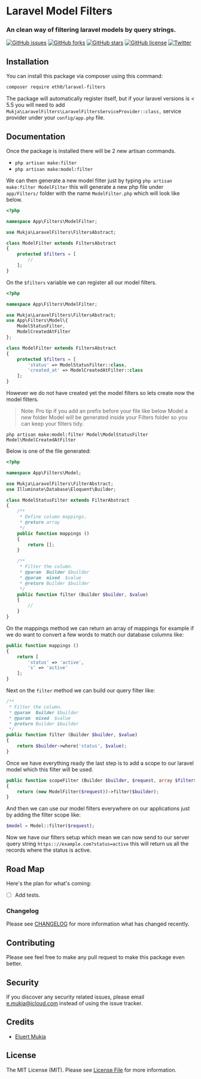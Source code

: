 # Laravel Model Filters

### An clean way of filtering laravel models by query strings.
[![GitHub issues](https://img.shields.io/github/issues/Erth0/laravel-model-filters.svg)](https://github.com/Erth0/laravel-model-filters/issues)
[![GitHub forks](https://img.shields.io/github/forks/Erth0/laravel-model-filters.svg)](https://github.com/Erth0/laravel-model-filters/network)
[![GitHub stars](https://img.shields.io/github/stars/Erth0/laravel-model-filters.svg)](https://github.com/Erth0/laravel-model-filters/stargazers)
[![GitHub license](https://img.shields.io/github/license/Erth0/laravel-model-filters.svg)](https://github.com/Erth0/laravel-model-filters/blob/master/LICENCE.md)
[![Twitter](https://img.shields.io/twitter/url/https/github.com/Erth0/laravel-model-filters.svg?style=social)](https://twitter.com/intent/tweet?text=Wow:&url=https%3A%2F%2Fgithub.com%2FErth0%2Flaravel-model-filters)

## Installation

You can install this package via composer using this command:

```bash
composer require eth0/laravel-filters
```

The package will automatically register itself, but if your laravel versions is < 5.5
you will need to add ``` Mukja\LaravelFilters\LaravelFiltersServiceProvider::class,``` 
service provider under your ```config/app.php``` file.

## Documentation
Once the package is installed there will be 2 new artisan commands.
- ``` php artisan make:filter ```
- ``` php artisan make:model:filter ```

We can then generate a new model filter just by typing ```php artisan make:filter ModelFilter``` this will
generate a new php file under ```app/Filters/``` folder with the name ```ModelFilter.php``` which will look like below.
```php
<?php

namespace App\Filters\ModelFilter;

use Mukja\LaravelFilters\FiltersAbstract;

class ModelFilter extends FiltersAbstract
{
    protected $filters = [
        //
    ];
}

```
On the ```$filters``` variable we can register all our model filters.
```php
<?php

namespace App\Filters\ModelFilter;

use Mukja\LaravelFilters\FiltersAbstract;
use App\Filters\Model\{
    ModelStatusFilter,
    ModelCreatedAtFilter
};

class ModelFilter extends FiltersAbstract
{
    protected $filters = [
        'status' => ModelStatusFilter::class,
        'created_at' => ModelCreatedAtFilter::class
    ];
}

```
However we do not have created yet the model filters so lets create now the model filters.
> Note: Pro tip if you add an prefix before your file like below Model a new folder Model will be generated
inside your Filters folder so you can keep your filters tidy.

```php artisan make:model:filter Model\ModelStatusFilter Model\ModelCreatedAtFilter```

Below is one of the file generated:
```php
<?php

namespace App\Filters\Model;

use Mukja\LaravelFilters\FilterAbstract;
use Illuminate\Database\Eloquent\Builder;

class ModelStatusFilter extends FilterAbstract
{
    /**
     * Define column mappings.
     * @return array
     */
    public function mappings ()
    {
        return [];
    }

    /**
     * Filter the column.
     * @param  Builder $builder
     * @param  mixed  $value
     * @return Builder $builder
     */
    public function filter (Builder $builder, $value)
    {
        //
    }
}

```

On the mappings method we can return an array of mappings for example if we do want to convert a few words to match
our database columns like:
```php
public function mappings ()
{
    return [
        'status' => 'active',
        's' => 'active'
    ];
}
```

Next on the ```filter``` method we can build our query filter like:
```php
/**
 * Filter the column.
 * @param  Builder $builder
 * @param  mixed  $value
 * @return Builder $builder
 */
public function filter (Builder $builder, $value)
{
    return $builder->where('status', $value);
}
```

Once we have everything ready the last step is to add a scope to our laravel model which this filter will be used.
```php
public function scopeFilter (Builder $builder, $request, array $filters = [])
{
    return (new ModelFilter($request))->filter($builder);
}
```

And then we can use our model filters everywhere on our applications just by adding the filter scope like:
```php
$model = Model::filter($request);
```

Now we have our filters setup which mean we can now send to our server query string ```https:://example.com?status=active``` this will return us all the records where the status is active.
## Road Map
Here's the plan for what's coming:

- [ ] Add tests.

### Changelog

Please see [CHANGELOG](CHANGELOG.md) for more information what has changed recently.

## Contributing

Please see feel free to make any pull request to make this package even better.

## Security

If you discover any security related issues, please email [e.mukja@icloud.com](mailto:e.mukja@icloud.com) instead of using the issue tracker.

## Credits

- [Eluert Mukja](https://github.com/Erth0)

## License

The MIT License (MIT). Please see [License File](LICENSE.md) for more information.
